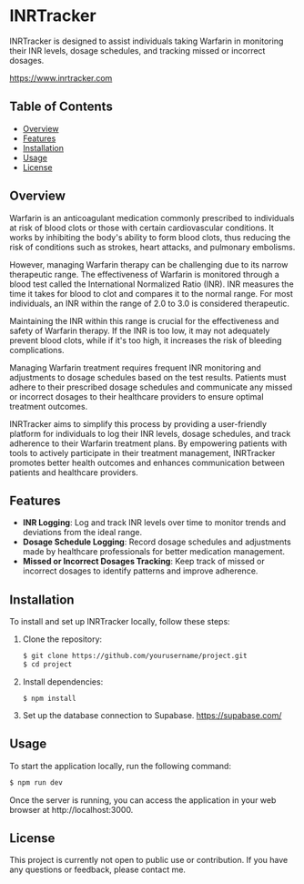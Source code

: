 # INRTracker

INRTracker is designed to assist individuals taking Warfarin in monitoring their INR levels, dosage schedules, and tracking missed or incorrect dosages.

https://www.inrtracker.com

## Table of Contents

- [Overview](#overview)
- [Features](#features)
- [Installation](#installation)
- [Usage](#usage)
- [License](#license)

## Overview

Warfarin is an anticoagulant medication commonly prescribed to individuals at risk of blood clots or those with certain cardiovascular conditions. It works by inhibiting the body's ability to form blood clots, thus reducing the risk of conditions such as strokes, heart attacks, and pulmonary embolisms.

However, managing Warfarin therapy can be challenging due to its narrow therapeutic range. The effectiveness of Warfarin is monitored through a blood test called the International Normalized Ratio (INR). INR measures the time it takes for blood to clot and compares it to the normal range. For most individuals, an INR within the range of 2.0 to 3.0 is considered therapeutic.

Maintaining the INR within this range is crucial for the effectiveness and safety of Warfarin therapy. If the INR is too low, it may not adequately prevent blood clots, while if it's too high, it increases the risk of bleeding complications.

Managing Warfarin treatment requires frequent INR monitoring and adjustments to dosage schedules based on the test results. Patients must adhere to their prescribed dosage schedules and communicate any missed or incorrect dosages to their healthcare providers to ensure optimal treatment outcomes.

INRTracker aims to simplify this process by providing a user-friendly platform for individuals to log their INR levels, dosage schedules, and track adherence to their Warfarin treatment plans. By empowering patients with tools to actively participate in their treatment management, INRTracker promotes better health outcomes and enhances communication between patients and healthcare providers.

## Features

- **INR Logging**: Log and track INR levels over time to monitor trends and deviations from the ideal range.
- **Dosage Schedule Logging**: Record dosage schedules and adjustments made by healthcare professionals for better medication management.
- **Missed or Incorrect Dosages Tracking**: Keep track of missed or incorrect dosages to identify patterns and improve adherence.

## Installation

To install and set up INRTracker locally, follow these steps:

1. Clone the repository:
   ```bash
   $ git clone https://github.com/yourusername/project.git
   $ cd project
   ```
2. Install dependencies:
   ```
   $ npm install
   ```
3. Set up the database connection to Supabase. https://supabase.com/

## Usage

To start the application locally, run the following command:

```bash
$ npm run dev
```

Once the server is running, you can access the application in your web browser at http://localhost:3000.

## License

This project is currently not open to public use or contribution. If you have any questions or feedback, please contact me.
